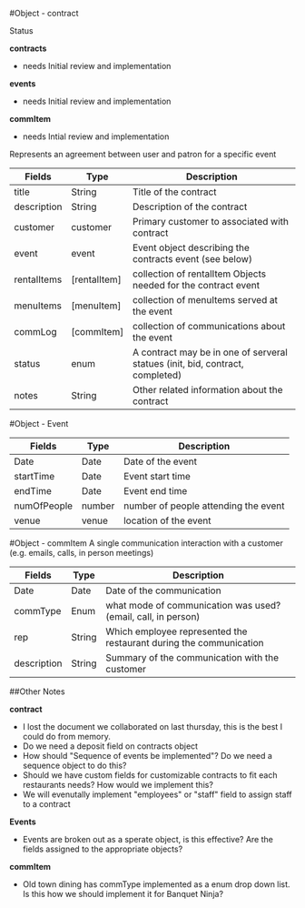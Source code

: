 #Object - contract

Status

**contracts**
  - needs Initial review and implementation

**events**
  - needs Initial review and implementation

**commItem**
  - needs Intial review and implementation


Represents an agreement between user and patron for a specific event

| Fields        | Type          | Description
| ------------- | -------       | ------------|
| title         | String        | Title of the contract |
| description   | String        | Description of the contract |
| customer      | customer      | Primary customer to associated with contract |
| event         | event         | Event object describing the contracts event (see below)|
| rentalItems   | [rentalItem]  | collection of rentalItem Objects needed for the contract event|
| menuItems     | [menuItem]    | collection of menuItems served at the event |
| commLog       | [commItem]    | collection of communications about the event |
| status        | enum          | A contract may be in one of serveral statues (init, bid, contract, completed) |
| notes         | String        | Other related information about the contract |

#Object - Event

| Fields        | Type          | Description
| ------------- | -------       | ------------|
| Date          | Date          | Date of the event |
| startTime     | Date          | Event start time |
| endTime       | Date          | Event end time |
| numOfPeople   | number        | number of people attending the event |
| venue         | venue         | location of the event |

#Object - commItem
A single communication interaction with a customer (e.g. emails, calls, in person meetings)

| Fields        | Type          | Description
| ------------- | -------       | ------------|
| Date          | Date          | Date of the communication |
| commType      | Enum          | what mode of communication was used? (email, call, in person) |
| rep           | String        | Which employee represented the restaurant during the communication |
| description   | String        | Summary of the communication with the customer |



##Other Notes

**contract**
- I lost the document we collaborated on last thursday, this is the best I could do from memory.
- Do we need a deposit field on contracts object
- How should "Sequence of events be implemented"? Do we need a sequence object to do this?
- Should we have custom fields for customizable contracts to fit each restaurants needs? How would we implement this?
- We will evenutally implement "employees" or "staff" field to assign staff to a contract

**Events**
- Events are broken out as a sperate object, is this effective? Are the fields assigned to the appropriate objects?

**commItem**
- Old town dining has commType implemented as a enum drop down list. Is this how we should implement it for Banquet Ninja?

